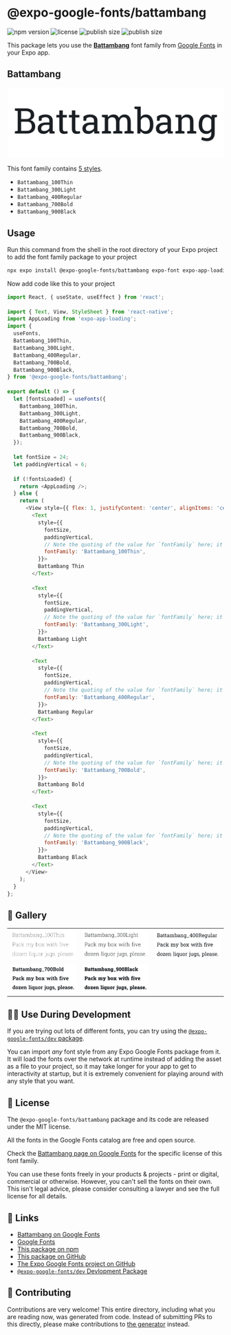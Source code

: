 # @expo-google-fonts/battambang

![npm version](https://flat.badgen.net/npm/v/@expo-google-fonts/battambang)
![license](https://flat.badgen.net/github/license/expo/google-fonts)
![publish size](https://flat.badgen.net/packagephobia/install/@expo-google-fonts/battambang)
![publish size](https://flat.badgen.net/packagephobia/publish/@expo-google-fonts/battambang)

This package lets you use the [**Battambang**](https://fonts.google.com/specimen/Battambang) font family from [Google Fonts](https://fonts.google.com/) in your Expo app.

## Battambang

![Battambang](./font-family.png)

This font family contains [5 styles](#-gallery).

- `Battambang_100Thin`
- `Battambang_300Light`
- `Battambang_400Regular`
- `Battambang_700Bold`
- `Battambang_900Black`

## Usage

Run this command from the shell in the root directory of your Expo project to add the font family package to your project
```sh
npx expo install @expo-google-fonts/battambang expo-font expo-app-loading
```

Now add code like this to your project
```js
import React, { useState, useEffect } from 'react';

import { Text, View, StyleSheet } from 'react-native';
import AppLoading from 'expo-app-loading';
import {
  useFonts,
  Battambang_100Thin,
  Battambang_300Light,
  Battambang_400Regular,
  Battambang_700Bold,
  Battambang_900Black,
} from '@expo-google-fonts/battambang';

export default () => {
  let [fontsLoaded] = useFonts({
    Battambang_100Thin,
    Battambang_300Light,
    Battambang_400Regular,
    Battambang_700Bold,
    Battambang_900Black,
  });

  let fontSize = 24;
  let paddingVertical = 6;

  if (!fontsLoaded) {
    return <AppLoading />;
  } else {
    return (
      <View style={{ flex: 1, justifyContent: 'center', alignItems: 'center' }}>
        <Text
          style={{
            fontSize,
            paddingVertical,
            // Note the quoting of the value for `fontFamily` here; it expects a string!
            fontFamily: 'Battambang_100Thin',
          }}>
          Battambang Thin
        </Text>

        <Text
          style={{
            fontSize,
            paddingVertical,
            // Note the quoting of the value for `fontFamily` here; it expects a string!
            fontFamily: 'Battambang_300Light',
          }}>
          Battambang Light
        </Text>

        <Text
          style={{
            fontSize,
            paddingVertical,
            // Note the quoting of the value for `fontFamily` here; it expects a string!
            fontFamily: 'Battambang_400Regular',
          }}>
          Battambang Regular
        </Text>

        <Text
          style={{
            fontSize,
            paddingVertical,
            // Note the quoting of the value for `fontFamily` here; it expects a string!
            fontFamily: 'Battambang_700Bold',
          }}>
          Battambang Bold
        </Text>

        <Text
          style={{
            fontSize,
            paddingVertical,
            // Note the quoting of the value for `fontFamily` here; it expects a string!
            fontFamily: 'Battambang_900Black',
          }}>
          Battambang Black
        </Text>
      </View>
    );
  }
};

```

## 🔡 Gallery


||||
|-|-|-|
|![Battambang_100Thin](./Battambang_100Thin.ttf.png)|![Battambang_300Light](./Battambang_300Light.ttf.png)|![Battambang_400Regular](./Battambang_400Regular.ttf.png)||
|![Battambang_700Bold](./Battambang_700Bold.ttf.png)|![Battambang_900Black](./Battambang_900Black.ttf.png)|||


## 👩‍💻 Use During Development

If you are trying out lots of different fonts, you can try using the [`@expo-google-fonts/dev` package](https://github.com/expo/google-fonts/tree/master/font-packages/dev#readme).

You can import *any* font style from any Expo Google Fonts package from it. It will load the fonts
over the network at runtime instead of adding the asset as a file to your project, so it may take longer
for your app to get to interactivity at startup, but it is extremely convenient
for playing around with any style that you want.

## 📖 License

The `@expo-google-fonts/battambang` package and its code are released under the MIT license.

All the fonts in the Google Fonts catalog are free and open source.

Check the [Battambang page on Google Fonts](https://fonts.google.com/specimen/Battambang) for the specific license of this font family.

You can use these fonts freely in your products & projects - print or digital, commercial or otherwise. However, you can't sell the fonts on their own. This isn't legal advice, please consider consulting a lawyer and see the full license for all details.

## 🔗 Links

- [Battambang on Google Fonts](https://fonts.google.com/specimen/Battambang)
- [Google Fonts](https://fonts.google.com/)
- [This package on npm](https://www.npmjs.com/package/@expo-google-fonts/battambang)
- [This package on GitHub](https://github.com/expo/google-fonts/tree/master/font-packages/battambang)
- [The Expo Google Fonts project on GitHub](https://github.com/expo/google-fonts)
- [`@expo-google-fonts/dev` Devlopment Package](https://github.com/expo/google-fonts/tree/master/font-packages/dev)

## 🤝 Contributing

Contributions are very welcome! This entire directory, including what you are reading now, was generated from code. Instead of submitting PRs to this directly, please make contributions to [the generator](https://github.com/expo/google-fonts/tree/master/packages/generator) instead.
